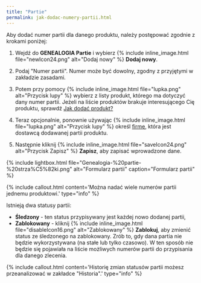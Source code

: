 ```yaml
---
title: "Partie"
permalink: jak-dodac-numery-partii.html
---
```


Aby dodać numer partii dla danego produktu, należy postępować zgodnie z krokami poniżej:

1. Wejdź do **GENEALOGIA  Partie** i wybierz {% include inline_image.html file="newIcon24.png" alt="Dodaj nowy" %} **Dodaj nowy**.

2. Podaj "Numer partii". Numer może być dowolny, zgodny z przyjętymi w zakładzie zasadami.

3. Potem przy pomocy {% include inline_image.html file="lupka.png" alt="Przycisk lupy" %} wybierz z listy produkt, którego ma dotyczyć dany numer partii. Jeżeli na liście produktów brakuje interesującego Cię produktu, sprawdź [Jak dodać produkt?](/produkty)
            
4. Teraz opcjonalnie, ponownie używając {% include inline_image.html file="lupka.png" alt="Przycisk lupy" %} określ [firmę](/firmy), która jest dostawcą dodawanej partii produktu.

5. Następnie kliknij {% include inline_image.html file="saveIcon24.png" alt="Przycisk Zapisz" %} **Zapisz**, aby zapisać wprowadzone dane. 
    
{% include lightbox.html file="Genealogia-%20partie-%20strza%C5%82ki.png" alt="Formularz partii" caption="Formularz partii" %}

{% include callout.html content='Można nadać wiele numerów partii jednemu produktowi.' type="info" %}

Istnieją dwa statusy partii:

- **Śledzony** - ten status przypisywany jest każdej nowo dodanej partii,
- **Zablokowany** - kliknij {% include inline_image.html file="disableIcon16.png" alt="Zablokowany" %} **Zablokuj**, aby zmienić status ze śledzonego na zablokowany. Zrób to, gdy dana partia nie będzie wykorzystywana (na stałe lub tylko czasowo). W ten sposób nie będzie się pojawiała na liście możliwych numerów partii do przypisania dla danego zlecenia.

{% include callout.html content='Historię zmian statusów partii możesz przeanalizować w zakładce "Historia".' type="info" %}

